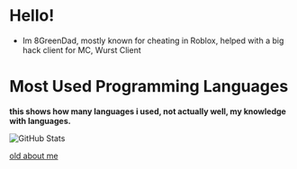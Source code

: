 # Hello!
- Im 8GreenDad, mostly known for cheating in Roblox, helped with a big hack client for MC, Wurst Client
# Most Used Programming Languages
**this shows how many languages i used, not actually well, my knowledge with languages.**

![GitHub Stats](https://github-readme-stats.vercel.app/api?username=your-username&show_icons=true&theme=radical)


[old about me](https://8granddadpg.github.io/about-me/)

